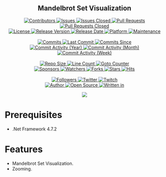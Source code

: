 <p align="center">
	<h2 align="center"><b>Mandelbrot Set Visualization</b></h2>
</p>

<p align="center">
	<a href="https://github.com/greencomfytea/mandelbrot-set-visualization/graphs/contributors">
		<img alt="Contributors" src="https://custom-icon-badges.demolab.com/github/contributors/greencomfytea/mandelbrot-set-visualization?logo=person-add" />
	</a>
	<a href="https://github.com/greencomfytea/mandelbrot-set-visualization/issues">
		<img alt="Issues" src="https://custom-icon-badges.demolab.com/github/issues/greencomfytea/mandelbrot-set-visualization?logo=issue-opened" />
	</a>
	<a href="https://github.com/greencomfytea/mandelbrot-set-visualization/issues">
		<img alt="Issues Closed" src="https://custom-icon-badges.demolab.com/github/issues-closed/greencomfytea/mandelbrot-set-visualization?logo=issue-closed" />
	</a>
	<a href="https://github.com/greencomfytea/mandelbrot-set-visualization/pulls">
		<img alt="Pull Requests" src="https://custom-icon-badges.demolab.com/github/issues-pr/greencomfytea/mandelbrot-set-visualization?logo=git-pull-request" />
	</a>
	<a href="https://github.com/greencomfytea/mandelbrot-set-visualization/pulls">
		<img alt="Pull Requests Closed" src="https://custom-icon-badges.demolab.com/github/issues-pr-closed/greencomfytea/mandelbrot-set-visualization?logo=git-pull-request-closed" />
	</a>
	<br>
	<a href="https://github.com/greencomfytea/mandelbrot-set-visualization/blob/main/LICENSE">
		<img alt="License" src="https://custom-icon-badges.demolab.com/github/license/greencomfytea/mandelbrot-set-visualization?logo=law" />
	</a>
	<a href="https://github.com/greencomfytea/mandelbrot-set-visualization/releases">
		<img alt="Release Version" src="https://custom-icon-badges.demolab.com/github/v/release/greencomfytea/mandelbrot-set-visualization?logo=tag" />
	</a>
	<a href="https://github.com/greencomfytea/mandelbrot-set-visualization/releases">
		<img alt="Release Date" src="https://custom-icon-badges.demolab.com/github/release-date/greencomfytea/mandelbrot-set-visualization?logo=clock" />
	</a>
	<a href="">
		<img alt="Platform" src="https://custom-icon-badges.demolab.com/badge/platform-win x86%20%7C%20win x64-blue?logo=device-desktop" />
	</a>
	<a href="">
		<img alt="Maintenance" src="https://custom-icon-badges.demolab.com/maintenance/no/2023?logo=tools" />
	</a>
	<br>
	<br>
	<a href="https://github.com/greencomfytea/mandelbrot-set-visualization/commits/main">
		<img alt="Commits" src="https://custom-icon-badges.demolab.com/github/commit-activity/t/greencomfytea/mandelbrot-set-visualization?logo=git-commit" />
	</a>
	<a href="https://github.com/greencomfytea/mandelbrot-set-visualization/commits/main">
		<img alt="Last Commit" src="https://custom-icon-badges.demolab.com/github/last-commit/greencomfytea/mandelbrot-set-visualization?logo=git-commit" />
	</a>
	<a href="https://github.com/greencomfytea/mandelbrot-set-visualization/commits/main">
		<img alt="Commits Since" src="https://custom-icon-badges.demolab.com/github/commits-since/greencomfytea/mandelbrot-set-visualization/latest?logo=git-commit" />
	</a>
	<br>
	<a href="https://github.com/greencomfytea/mandelbrot-set-visualization/graphs/commit-activity">
		<img alt="Commit Activity (Year)" src="https://custom-icon-badges.demolab.com/github/commit-activity/y/greencomfytea/mandelbrot-set-visualization?logo=pulse" />
	</a>
	<a href="https://github.com/greencomfytea/mandelbrot-set-visualization/graphs/commit-activity">
		<img alt="Commit Activity (Month)" src="https://custom-icon-badges.demolab.com/github/commit-activity/m/greencomfytea/mandelbrot-set-visualization?logo=pulse" />
	</a>
	<a href="https://github.com/greencomfytea/mandelbrot-set-visualization/graphs/commit-activity">
		<img alt="Commit Activity (Week)" src="https://custom-icon-badges.demolab.com/github/commit-activity/w/greencomfytea/mandelbrot-set-visualization?logo=pulse" />
	</a>
	<br>
	<br>
	<a href="">
		<img alt="Repo Size" src="https://custom-icon-badges.demolab.com/github/repo-size/greencomfytea/mandelbrot-set-visualization?logo=database" />
	</a>
	<a href="">
		<img alt="Line Count" src="https://sloc.xyz/github/greencomfytea/mandelbrot-set-visualization" />
	</a>
	<a href="">
		<img alt="Goto Counter" src="https://custom-icon-badges.demolab.com/github/search/greencomfytea/mandelbrot-set-visualization/goto?logo=git-compare" />
	</a>
	<br>
	<a href="https://github.com/sponsors/greencomfytea">
		<img alt="Sponsors" src="https://custom-icon-badges.demolab.com/github/sponsors/greencomfytea?logo=heart" />
	</a>
	<a href="https://github.com/GreenComfyTea/mandelbrot-set-visualization/watchers">
		<img alt="Watchers" src="https://custom-icon-badges.demolab.com/github/watchers/greencomfytea/mandelbrot-set-visualization?logo=eye" />
	</a>
	<a href="https://github.com/greencomfytea/mandelbrot-set-visualization/forks">
		<img alt="Forks" src="https://custom-icon-badges.demolab.com/github/forks/greencomfytea/mandelbrot-set-visualization?logo=repo-forked" />
	</a>
	<a href="https://github.com/greencomfytea/mandelbrot-set-visualization/stargazers">
		<img alt="Stars" src="https://custom-icon-badges.demolab.com/github/stars/greencomfytea/mandelbrot-set-visualization?logo=star" />
	</a>
	<a href="https://github.com/greencomfytea/mandelbrot-set-visualization/graphs/traffic">
		<img alt="Hits" src="https://custom-icon-badges.demolab.com/endpoint?url=https://hits.dwyl.com/greencomfytea/mandelbrot-set-visualization.json?color=blue&logo=eye" />
	</a>
	<br>
	<br>
	<a href="https://github.com/greencomfytea?tab=followers">
		<img alt="Followers" src="https://custom-icon-badges.demolab.com/github/followers/greencomfytea?logo=people" />
	</a>
	<a href="https://twitter.com/greencomfytea">
		<img alt="Twitter" src="https://img.shields.io/twitter/follow/greencomfytea?logo=twitter" />
	</a>
	<a href="https://www.twitch.tv/greencomfytea">
		<img alt="Twitch" src="https://img.shields.io/twitch/status/greencomfytea?logo=twitch" />
	</a>
	<br>
	<a href="https://github.com/greencomfytea">
		<img alt="Author" src="https://custom-icon-badges.demolab.com/badge/author-GreenComfyTea-green?logo=person" />
	</a>
	<a href="https://github.com/topics/open-source">
		<img alt="Open Source" src="https://img.shields.io/badge/open%20source-%20yes-brightgreen?logo=openvpn" />
	</a>
	<a href="https://cursey.github.io/reframework-book/index.html#lua-scripting">
		<img alt="Written in" src="https://custom-icon-badges.demolab.com/badge/written%20in-c%23-178600?logo=terminal" />
	</a>
</p>

<p align="center">
	<a>
		<img align="center" src="https://github.com/GreenComfyTea/Mandelbrot-Set-Visualization/assets/30152047/76ab12c4-becd-43d7-810b-cb99155d7d37" />
	</a>
</p>

# Prerequisites
- .Net Framework 4.7.2

# Features
- Mandelbrot Set Visualization.
- Zooming.

